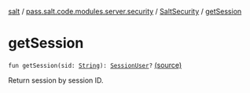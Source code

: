 [salt](../../index.md) / [pass.salt.code.modules.server.security](../index.md) / [SaltSecurity](index.md) / [getSession](./get-session.md)

# getSession

`fun getSession(sid: `[`String`](https://kotlinlang.org/api/latest/jvm/stdlib/kotlin/-string/index.html)`): `[`SessionUser`](../-session-user/index.md)`?` [(source)](https://github.com/kurbaniec-tgm/salt/tree/master/code/modules/server/security/SaltSecurity.kt#L100)

Return session by session ID.

